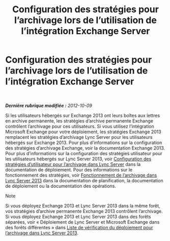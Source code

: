 ﻿---
title: Configuration des stratégies pour l’archivage lors de l’utilisation de l’intégration Exchange Server
TOCTitle: Configuration des stratégies pour l’archivage lors de l’utilisation de l’intégration Exchange Server
ms:assetid: 8b9b2bad-a4b3-42e1-85a7-04022e9442ad
ms:mtpsurl: https://technet.microsoft.com/fr-fr/library/JJ205063(v=OCS.15)
ms:contentKeyID: 49298013
ms.date: 05/20/2016
mtps_version: v=OCS.15
ms.translationtype: HT
---

# Configuration des stratégies pour l’archivage lors de l’utilisation de l’intégration Exchange Server

 

_**Dernière rubrique modifiée :** 2012-10-09_

Si les utilisateurs hébergés sur Exchange 2013 ont leurs boîtes aux lettres en archive permanente, les stratégies d’archive permanente Exchange contrôlent l’archivage pour ces utilisateurs. Si vous utilisez l’intégration Microsoft Exchange pour votre déploiement, les stratégies Exchange 2013 remplacent les stratégies d’archivage Lync Server pour les utilisateurs hébergés sur Exchange 2013. Pour plus d’informations sur la configuration des stratégies d’archivage Exchange, voir la documentation Exchange 2013. Pour plus d’informations sur la configuration des stratégies utilisateur pour les utilisateurs hébergés sur Lync Server 2013, voir [Configuration des stratégies d’utilisateur pour l’archivage dans Lync Server](lync-server-2013-setting-up-user-policies-for-archiving-in-lync-server.md) dans la documentation de déploiement. Pour des informations sur le fonctionnement des stratégies, voir [Fonctionnement de l’archivage dans Lync Server 2013](lync-server-2013-how-archiving-works.md) dans la documentation de planification, la documentation de déploiement ou la documentation des opérations.

> [!NOTE]  
> Si vous déployez Exchange 2013 et Lync Server 2013 dans la même forêt, vos stratégies d’archive permanente Exchange 2013 contrôlent l’archivage. Si vous déployez Exchange 2013 et Lync Server 2013 dans des forêts séparées, voir « Déploiement de Lync Server et Microsoft Exchange dans des forêts différentes » dans <a href="lync-server-2013-deployment-checklist-for-archiving.md">Liste de vérification du déploiement pour l’archivage dans Lync Server 2013</a>.
